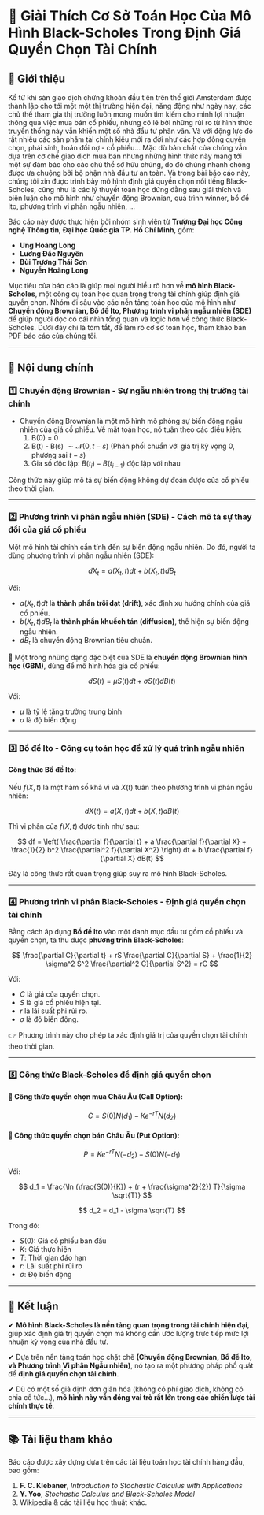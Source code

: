 # 📘 Giải Thích Cơ Sở Toán Học Của Mô Hình Black-Scholes Trong Định Giá Quyền Chọn Tài Chính  

## 📌 Giới thiệu  

Kể từ khi sàn giao dịch chứng khoán đầu tiên trên thế giới Amsterdam được thành lập cho tới một một thị trường hiện đại, năng động như ngày nay, các chủ thể tham gia thị trường luôn mong muốn tìm kiếm cho mình lợi nhuận thông qua việc mua bán cổ phiếu, nhưng có lẽ bởi những rủi ro từ hình thức truyền thống này vẫn khiến một số nhà đầu tư phân vân. Và với động lực đó rất nhiều các sản phẩm tài chính kiểu mới ra đời như các hợp đồng quyền chọn, phái sinh, hoán đổi nợ - cổ phiếu... Mặc dù bản chất của chúng vẫn dựa trên cơ chế giao dịch mua bán nhưng những hình thức này mang tới một sự đảm bảo cho các chủ thể sở hữu chúng, do đó chúng nhanh chóng được ưa chuộng bởi bộ phận nhà đầu tư an toàn. Và trong bài báo cáo này, chúng tôi xin được trình bày mô hình định giá quyền chọn nổi tiếng Black-Scholes, cũng như là các lý thuyết toán học đứng đằng sau giải thích và biện luận cho mô hình như chuyển động Brownian, quá trình winner, bổ đề Ito, phương trình vi phân ngẫu nhiên, ...

Báo cáo này được thực hiện bởi nhóm sinh viên từ **Trường Đại học Công nghệ Thông tin, Đại học Quốc gia TP. Hồ Chí Minh**, gồm:  
- **Ung Hoàng Long**  
- **Lương Đắc Nguyên**  
- **Bùi Trương Thái Sơn**  
- **Nguyễn Hoàng Long**  

Mục tiêu của báo cáo là giúp mọi người hiểu rõ hơn về **mô hình Black-Scholes**, một công cụ toán học quan trọng trong tài chính giúp định giá quyền chọn. Nhóm đi sâu vào các nền tảng toán học của mô hình như **Chuyển động Brownian, Bổ đề Ito, Phương trình vi phân ngẫu nhiên (SDE)** để giúp người đọc có cái nhìn tổng quan và logic hơn về công thức Black-Scholes. Dưới đây chỉ là tóm tắt, để làm rõ cơ sở toán học, tham khảo bản PDF báo cáo của chúng tôi.

---

## 📖 Nội dung chính  

### 1️⃣ **Chuyển động Brownian - Sự ngẫu nhiên trong thị trường tài chính**  
- Chuyển động Brownian là một mô hình mô phỏng sự biến động ngẫu nhiên của giá cổ phiếu. Về mặt toán học, nó tuân theo các điều kiện:  
  1. B(0) = 0
  2. B(t) - B(s) $\sim \mathcal{N}(0, t-s)$ (Phân phối chuẩn với giá trị kỳ vọng 0, phương sai $t-s$)  
  3. Gia số độc lập: $B(t_i) - B(t_{i-1})$ độc lập với nhau  

Công thức này giúp mô tả sự biến động không dự đoán được của cổ phiếu theo thời gian.  

---

### 2️⃣ **Phương trình vi phân ngẫu nhiên (SDE) - Cách mô tả sự thay đổi của giá cổ phiếu**  

Một mô hình tài chính cần tính đến sự biến động ngẫu nhiên. Do đó, người ta dùng phương trình vi phân ngẫu nhiên (SDE):  

$$
dX_t = a(X_t, t) dt + b(X_t, t) dB_t
$$  

Với:  
- $a(X_t, t)dt$ là **thành phần trôi dạt (drift)**, xác định xu hướng chính của giá cổ phiếu.  
- $b(X_t, t)dB_t$ là **thành phần khuếch tán (diffusion)**, thể hiện sự biến động ngẫu nhiên.  
- $dB_t$ là chuyển động Brownian tiêu chuẩn.  

📌 Một trong những dạng đặc biệt của SDE là **chuyển động Brownian hình học (GBM)**, dùng để mô hình hóa giá cổ phiếu:  

$$
dS(t) = \mu S(t) dt + \sigma S(t) dB(t)
$$  

Với:  
- $\mu$ là tỷ lệ tăng trưởng trung bình  
- $\sigma$ là độ biến động  

---

### 3️⃣ **Bổ đề Ito - Công cụ toán học để xử lý quá trình ngẫu nhiên**  

#### Công thức Bổ đề Ito:  
Nếu $f(X, t)$ là một hàm số khả vi và $X(t)$ tuân theo phương trình vi phân ngẫu nhiên:  

$$
dX(t) = a(X, t) dt + b(X, t) dB(t)
$$  

Thì vi phân của $f(X, t)$ được tính như sau:  

$$
df = \left( \frac{\partial f}{\partial t} + a \frac{\partial f}{\partial X} + \frac{1}{2} b^2 \frac{\partial^2 f}{\partial X^2} \right) dt + b \frac{\partial f}{\partial X} dB(t)
$$  

Đây là công thức rất quan trọng giúp suy ra mô hình Black-Scholes.  

---

### 4️⃣ **Phương trình vi phân Black-Scholes - Định giá quyền chọn tài chính**  

Bằng cách áp dụng **Bổ đề Ito** vào một danh mục đầu tư gồm cổ phiếu và quyền chọn, ta thu được **phương trình Black-Scholes**:  

$$
\frac{\partial C}{\partial t} + rS \frac{\partial C}{\partial S} + \frac{1}{2} \sigma^2 S^2 \frac{\partial^2 C}{\partial S^2} = rC
$$  

Với:  
- $C$ là giá của quyền chọn.  
- $S$ là giá cổ phiếu hiện tại.  
- $r$ là lãi suất phi rủi ro.  
- $\sigma$ là độ biến động.  

👉 Phương trình này cho phép ta xác định giá trị của quyền chọn tài chính theo thời gian.  

---

### 5️⃣ **Công thức Black-Scholes để định giá quyền chọn**  

#### 🌟 **Công thức quyền chọn mua Châu Âu (Call Option):**  
$$
C = S(0) N(d_1) - K e^{-rT} N(d_2)
$$  

#### 🌟 **Công thức quyền chọn bán Châu Âu (Put Option):**  
$$
P = K e^{-rT} N(-d_2) - S(0) N(-d_1)
$$  

Với:  

$$
d_1 = \frac{\ln (\frac{S(0)}{K}) + (r + \frac{\sigma^2}{2}) T}{\sigma \sqrt{T}}
$$  

$$
d_2 = d_1 - \sigma \sqrt{T}
$$  

Trong đó:  
- $S(0)$: Giá cổ phiếu ban đầu  
- $K$: Giá thực hiện  
- $T$: Thời gian đáo hạn  
- $r$: Lãi suất phi rủi ro  
- $\sigma$: Độ biến động  

---

## 📝 Kết luận  
✔ **Mô hình Black-Scholes là nền tảng quan trọng trong tài chính hiện đại**, giúp xác định giá trị quyền chọn mà không cần ước lượng trực tiếp mức lợi nhuận kỳ vọng của nhà đầu tư.  

✔ Dựa trên nền tảng toán học chặt chẽ **(Chuyển động Brownian, Bổ đề Ito, và Phương trình Vi phân Ngẫu nhiên)**, nó tạo ra một phương pháp phổ quát để **định giá quyền chọn tài chính**.  

✔ Dù có một số giả định đơn giản hóa (không có phí giao dịch, không có chia cổ tức…), **mô hình này vẫn đóng vai trò rất lớn trong các chiến lược tài chính thực tế**.  

---

## 📚 Tài liệu tham khảo  
Báo cáo được xây dựng dựa trên các tài liệu toán học tài chính hàng đầu, bao gồm:  
1. **F. C. Klebaner**, *Introduction to Stochastic Calculus with Applications*  
2. **Y. Yoo**, *Stochastic Calculus and Black-Scholes Model*  
3. Wikipedia & các tài liệu học thuật khác.  
